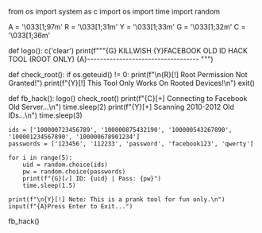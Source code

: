 from os import system as c
import os
import time
import random

A = '\033[1;97m'
R = '\033[1;31m'
Y = '\033[1;33m'
G = '\033[1;32m'
C = '\033[1;36m'

def logo():
    c('clear')
    print(f"""{G}
KILLWISH
   {Y}FACEBOOK OLD ID HACK TOOL (ROOT ONLY)
{A}-----------------------------------
""")

def check_root():
    if os.geteuid() != 0:
        print(f"\n{R}[!] Root Permission Not Granted!")
        print(f"{Y}[!] This Tool Only Works On Rooted Devices!\n")
        exit()

def fb_hack():
    logo()
    check_root()
    print(f"{C}[+] Connecting to Facebook Old Server...\n")
    time.sleep(2)
    print(f"{Y}[+] Scanning 2010-2012 Old IDs...\n")
    time.sleep(3)

    ids = ['100000723456789', '100000875432190', '100000543267890', '100001234567890', '100000678901234']
    passwords = ['123456', '112233', 'password', 'facebook123', 'qwerty']

    for i in range(5):
        uid = random.choice(ids)
        pw = random.choice(passwords)
        print(f"{G}[✓] ID: {uid} | Pass: {pw}")
        time.sleep(1.5)

    print(f"\n{Y}[!] Note: This is a prank tool for fun only.\n")
    input(f"{A}Press Enter to Exit...")

fb_hack()
